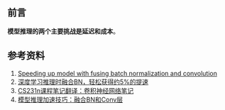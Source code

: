 ## 前言

**模型推理的两个主要挑战是延迟和成本**。

## 参考资料

1. [Speeding up model with fusing batch normalization and convolution](https://learnml.today/speeding-up-model-with-fusing-batch-normalization-and-convolution-3)
2. [深度学习推理时融合BN，轻松获得约5%的提速](https://mp.weixin.qq.com/s/PXsyy-WBqxA5FTMFseC9Rw)
3. [CS231n课程笔记翻译：卷积神经网络笔记](https://zhuanlan.zhihu.com/p/22038289?refer=intelligentunit)
4. [模型推理加速技巧：融合BN和Conv层](https://zhuanlan.zhihu.com/p/110552861)